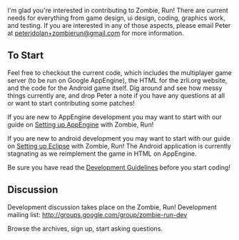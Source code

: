 I'm glad you're interested in contributing to Zombie, Run!  There are current needs for everything from game design, ui design, coding, graphics work, and testing.  If you are interested in any of those aspects, please email Peter at peterjdolan+zombierun@gmail.com for more information.

## To Start ##

Feel free to checkout the current code, which includes the multiplayer game server (to be run on Google AppEngine), the HTML for the zrli.org website, and the code for the Android game itself.  Dig around and see how messy things currently are, and drop Peter a note if you have any questions at all or want to start contributing some patches!

If you are new to AppEngine development you may want to start with our guide on [Setting up AppEngine](SetupAppengine.md) with Zombie, Run!

If you are new to android development you may want to start with our guide on [Setting up Eclipse](SetupEclipse.md) with Zombie, Run!  The Android application is currently stagnating as we reimplement the game in HTML on AppEngine.

Be sure you have read the [Development Guidelines](DevelopmentGuidelines.md) before you start coding!

## Discussion ##

Development discussion takes place on the Zombie, Run! Development mailing list: http://groups.google.com/group/zombie-run-dev

Browse the archives, sign up, start asking questions.